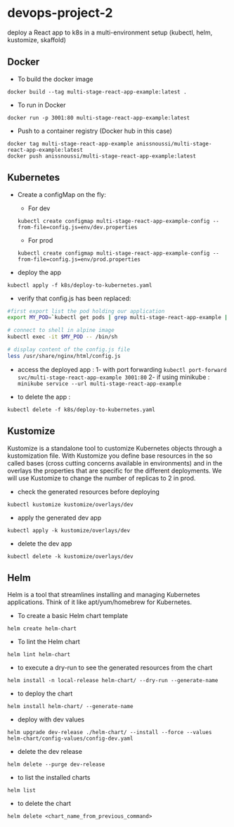 # devops-project-2

deploy a React app to k8s in a multi-environment setup (kubectl, helm, kustomize, skaffold)

## Docker

- To build the docker image

```
docker build --tag multi-stage-react-app-example:latest .
```

- To run in Docker

```
docker run -p 3001:80 multi-stage-react-app-example:latest
```

- Push to a container registry (Docker hub in this case)

```
docker tag multi-stage-react-app-example anissnoussi/multi-stage-react-app-example:latest
docker push anissnoussi/multi-stage-react-app-example:latest

```

## Kubernetes

- Create a configMap on the fly:

  - For dev

  ```
  kubectl create configmap multi-stage-react-app-example-config --from-file=config.js=env/dev.properties
  ```

  - For prod

  ```
  kubectl create configmap multi-stage-react-app-example-config --from-file=config.js=env/prod.properties
  ```

- deploy the app

```
kubectl apply -f k8s/deploy-to-kubernetes.yaml
```

- verify that config.js has been replaced:

```bash
#first export list the pod holding our application
export MY_POD=`kubectl get pods | grep multi-stage-react-app-example | cut -f1 -d ' '`

# connect to shell in alpine image
kubectl exec -it $MY_POD -- /bin/sh

# display content of the config.js file
less /usr/share/nginx/html/config.js
```

- access the deployed app :
  1- with port forwarding `kubectl port-forward svc/multi-stage-react-app-example 3001:80`
  2- if using minikube : `minikube service --url multi-stage-react-app-example`

- to delete the app :

```
kubectl delete -f k8s/deploy-to-kubernetes.yaml
```

## Kustomize

Kustomize is a standalone tool to customize Kubernetes objects through a kustomization file.
With Kustomize you define base resources in the so called bases (cross cutting concerns available in environments) and in the overlays the properties that are specific for the different deployments.
We will use Kustomize to change the number of replicas to 2 in prod.

- check the generated resources before deploying

```
kubectl kustomize kustomize/overlays/dev
```

- apply the generated dev app

```
kubectl apply -k kustomize/overlays/dev
```

- delete the dev app

```
kubectl delete -k kustomize/overlays/dev
```

## Helm

Helm is a tool that streamlines installing and managing Kubernetes applications. Think of it like apt/yum/homebrew for Kubernetes.

- To create a basic Helm chart template

```
helm create helm-chart
```

- To lint the Helm chart

```
helm lint helm-chart
```

- to execute a dry-run to see the generated resources from the chart

```
helm install -n local-release helm-chart/ --dry-run --generate-name
```

- to deploy the chart

```
helm install helm-chart/ --generate-name
```

- deploy with dev values

```
helm upgrade dev-release ./helm-chart/ --install --force --values helm-chart/config-values/config-dev.yaml
```

- delete the dev release

```
helm delete --purge dev-release
```

- to list the installed charts

```
helm list
```

- to delete the chart

```
helm delete <chart_name_from_previous_command>
```
